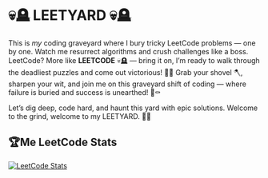 
# **💀🪦 LEETYARD 💀🪦**

This is *my* coding graveyard where I bury tricky LeetCode problems — one by one.
Watch me resurrect algorithms and crush challenges like a boss.
LeetCode? More like **LEETCODE** 💀🪦 — bring it on, I’m ready to walk through the deadliest puzzles and come out victorious! 👑🔥
Grab your shovel 🪓, sharpen your wit, and join me on this graveyard shift of coding — where failure is buried and success is unearthed! 🌱⚰️

Let’s dig deep, code hard, and haunt this yard with epic solutions. Welcome to the grind, welcome to my LEETYARD. 🚀💀
## 🏆Me LeetCode Stats

[![LeetCode Stats](https://leetcard.jacoblin.cool/letaggucode?theme=dark&extension=activity)](https://leetcard.jacoblin.cool/letaggucode?theme=dark&extension=activity)
